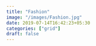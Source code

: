 ```yaml
---
title: "Fashion"
image: "/images/Fashion.jpg"
date: 2019-07-14T16:42:23+05:30
categories: ["grid"]
draft: false
---
```


